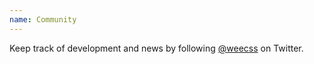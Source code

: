 ```yaml
---
name: Community
---
```


Keep track of development and news by following [@weecss](https://twitter.com/weecss) on Twitter.